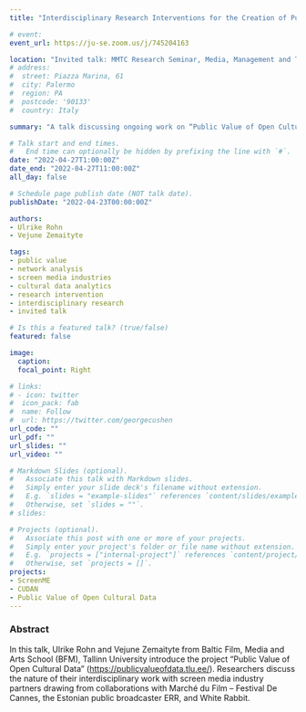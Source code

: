 ```yaml
---
title: "Interdisciplinary Research Interventions for the Creation of Public Value in the Screen Media Industry"

# event: 
event_url: https://ju-se.zoom.us/j/745204163

location: "Invited talk: MMTC Research Seminar, Media, Management and Transformation Centre, Jönköping University, Sweden"
# address:
#  street: Piazza Marina, 61
#  city: Palermo
#  region: PA
#  postcode: '90133'
#  country: Italy

summary: "A talk discussing ongoing work on “Public Value of Open Cultural Data” project"

# Talk start and end times.
#   End time can optionally be hidden by prefixing the line with `#`.
date: "2022-04-27T1:00:00Z"
date_end: "2022-04-27T11:00:00Z"
all_day: false

# Schedule page publish date (NOT talk date).
publishDate: "2022-04-23T00:00:00Z"

authors: 
- Ulrike Rohn
- Vejune Zemaityte

tags:
- public value
- network analysis
- screen media industries
- cultural data analytics
- research intervention
- interdisciplinary research
- invited talk

# Is this a featured talk? (true/false)
featured: false

image:
  caption: 
  focal_point: Right

# links:
# - icon: twitter
#  icon_pack: fab
#  name: Follow
#  url: https://twitter.com/georgecushen
url_code: ""
url_pdf: ""
url_slides: ""
url_video: ""

# Markdown Slides (optional).
#   Associate this talk with Markdown slides.
#   Simply enter your slide deck's filename without extension.
#   E.g. `slides = "example-slides"` references `content/slides/example-slides.md`.
#   Otherwise, set `slides = ""`.
# slides:

# Projects (optional).
#   Associate this post with one or more of your projects.
#   Simply enter your project's folder or file name without extension.
#   E.g. `projects = ["internal-project"]` references `content/project/deep-learning/index.md`.
#   Otherwise, set `projects = []`.
projects:
- ScreenME
- CUDAN
- Public Value of Open Cultural Data
---
```


### Abstract

In this talk, Ulrike Rohn and Vejune Zemaityte from Baltic Film, Media and Arts School (BFM), Tallinn University introduce the project “Public Value of Open Cultural Data” (https://publicvalueofdata.tlu.ee/). Researchers discuss the nature of their interdisciplinary work with screen media industry partners drawing from collaborations with Marché du Film – Festival De Cannes, the Estonian public broadcaster ERR, and White Rabbit.